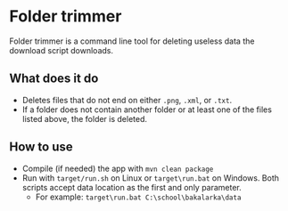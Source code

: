# Folder trimmer
Folder trimmer is a command line tool for deleting useless data the download
script downloads.

## What does it do
- Deletes files that do not end on either `.png`, `.xml`,
or `.txt`. 
- If a folder does not contain another folder or at least one of the files
listed above, the folder is deleted.

## How to use
- Compile (if needed) the app with `mvn clean package`
- Run with `target/run.sh` on Linux or `target\run.bat` on Windows. Both scripts accept data location as
the first and only parameter.
    - For example: `target\run.bat C:\school\bakalarka\data`